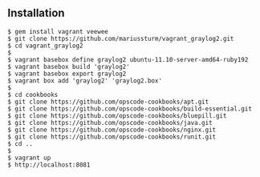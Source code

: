 ## Installation

    $ gem install vagrant veewee
    $ git clone https://github.com/mariussturm/vagrant_graylog2.git
    $ cd vagrant_graylog2
    $
    $ vagrant basebox define graylog2 ubuntu-11.10-server-amd64-ruby192
    $ vagrant basebox build 'graylog2'
    $ vagrant basebox export graylog2
    $ vagrant box add 'graylog2' 'graylog2.box'
    $ 
    $ cd cookbooks
    $ git clone https://github.com/opscode-cookbooks/apt.git
    $ git clone https://github.com/opscode-cookbooks/build-essential.git
    $ git clone https://github.com/opscode-cookbooks/bluepill.git
    $ git clone https://github.com/opscode-cookbooks/java.git
    $ git clone https://github.com/opscode-cookbooks/nginx.git
    $ git clone https://github.com/opscode-cookbooks/runit.git
    $ cd ..
    $ 
    $ vagrant up
    $ http://localhost:8081
